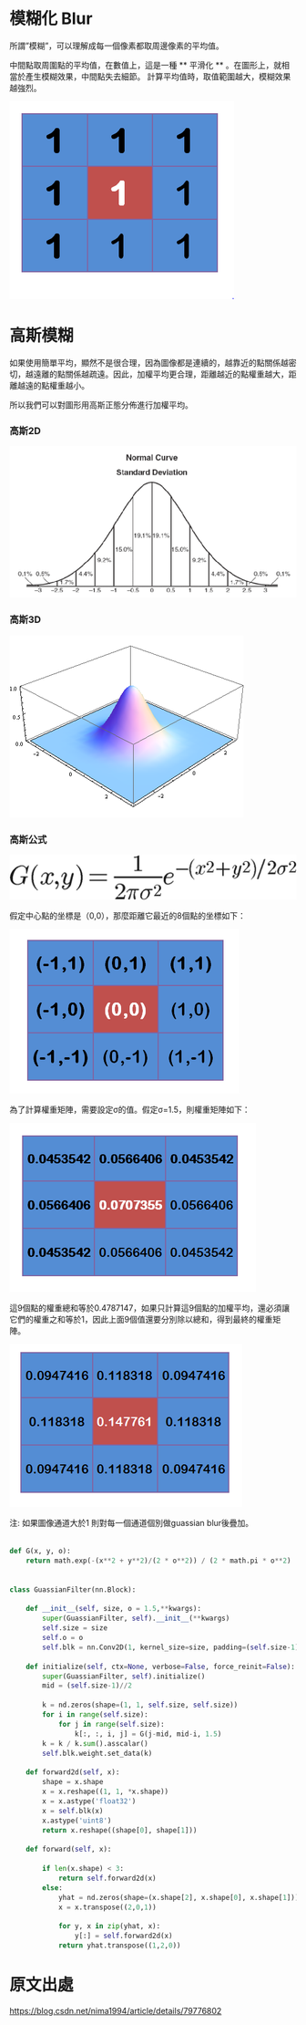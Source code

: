 # 模糊化 Blur

所謂”模糊”，可以理解成每一個像素都取周邊像素的平均值。

中間點取周圍點的平均值，在數值上，這是一種 ** 平滑化 ** 。在圖形上，就相當於產生模糊效果，中間點失去細節。 計算平均值時，取值範圍越大，模糊效果越強烈。

![image](https://github.com/rockuass1235/deep-learning/blob/master/images/avg_blur.png)


# 高斯模糊

如果使用簡單平均，顯然不是很合理，因為圖像都是連續的，越靠近的點關係越密切，越遠離的點關係越疏遠。因此，加權平均更合理，距離越近的點權重越大，距離越遠的點權重越小。

所以我們可以對圖形用高斯正態分佈進行加權平均。

### 高斯2D

![image](https://github.com/rockuass1235/deep-learning/blob/master/images/ga_blur_2d.png)

### 高斯3D

![image](https://github.com/rockuass1235/deep-learning/blob/master/images/ga_blur_3d.png)



### 高斯公式

![image](https://github.com/rockuass1235/deep-learning/blob/master/images/ga_formula.png)


假定中心點的坐標是（0,0），那麼距離它最近的8個點的坐標如下：

![image](https://github.com/rockuass1235/deep-learning/blob/master/images/ga_pivot.png)


為了計算權重矩陣，需要設定σ的值。假定σ=1.5，則權重矩陣如下：

![image](https://github.com/rockuass1235/deep-learning/blob/master/images/ga_weight.png)

這9個點的權重總和等於0.4787147，如果只計算這9個點的加權平均，還必須讓它們的權重之和等於1，因此上面9個值還要分別除以總和，得到最終的權重矩陣。

![image](https://github.com/rockuass1235/deep-learning/blob/master/images/ga_final_weight.png)


注: 如果圖像通道大於1 則對每一個通道個別做guassian blur後疊加。



```Python

def G(x, y, o):
    return math.exp(-(x**2 + y**2)/(2 * o**2)) / (2 * math.pi * o**2)


class GuassianFilter(nn.Block):

    def __init__(self, size, o = 1.5,**kwargs):
        super(GuassianFilter, self).__init__(**kwargs)
        self.size = size
        self.o = o
        self.blk = nn.Conv2D(1, kernel_size=size, padding=(self.size-1)//2)

    def initialize(self, ctx=None, verbose=False, force_reinit=False):
        super(GuassianFilter, self).initialize()
        mid = (self.size-1)//2

        k = nd.zeros(shape=(1, 1, self.size, self.size))
        for i in range(self.size):
            for j in range(self.size):
                k[:, :, i, j] = G(j-mid, mid-i, 1.5)
        k = k / k.sum().asscalar()
        self.blk.weight.set_data(k)

    def forward2d(self, x):
        shape = x.shape
        x = x.reshape((1, 1, *x.shape))
        x = x.astype('float32')
        x = self.blk(x)
        x.astype('uint8')
        return x.reshape((shape[0], shape[1]))

    def forward(self, x):

        if len(x.shape) < 3:
            return self.forward2d(x)
        else:
            yhat = nd.zeros(shape=(x.shape[2], x.shape[0], x.shape[1]))
            x = x.transpose((2,0,1))

            for y, x in zip(yhat, x):
                y[:] = self.forward2d(x)
            return yhat.transpose((1,2,0))
```


# 原文出處

https://blog.csdn.net/nima1994/article/details/79776802


